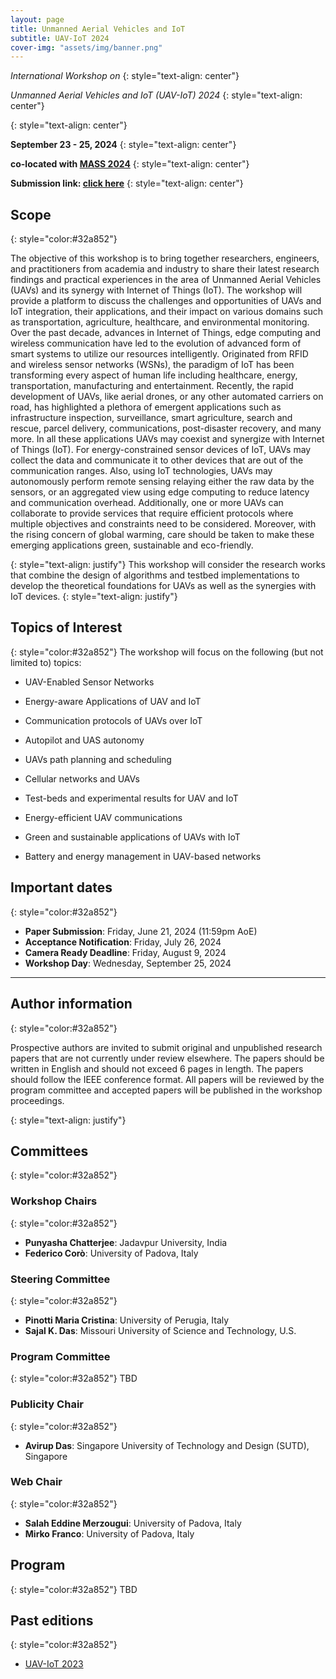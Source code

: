 ```yaml
---
layout: page
title: Unmanned Aerial Vehicles and IoT
subtitle: UAV-IoT 2024
cover-img: "assets/img/banner.png"
---
```





_International Workshop on_
{: style="text-align: center"}

_Unmanned Aerial Vehicles and IoT (UAV-IoT) 2024_
{: style="text-align: center"}

<!-- Padova, Italy -->
{: style="text-align: center"}

**September 23 - 25, 2024**
{: style="text-align: center"}

**co-located with [MASS 2024](https://sites.google.com/view/ieee-mass-2024)**
{: style="text-align: center"}

**Submission link: [click here](TBD)**
{: style="text-align: center"}


## Scope
{: style="color:#32a852"}

The objective of this workshop is to bring together researchers, engineers, and practitioners from academia and industry to share their latest research findings and practical experiences in the area of Unmanned Aerial Vehicles (UAVs) and its synergy with Internet of Things (IoT). The workshop will provide a platform to discuss the challenges and opportunities of UAVs and IoT integration, their applications, and their impact on various domains such as transportation, agriculture, healthcare, and environmental monitoring. 
Over the past decade, advances in Internet of Things, edge computing and wireless communication have led to the evolution of advanced form of smart systems to utilize our resources intelligently. Originated from RFID and wireless sensor networks (WSNs), the paradigm of IoT has been transforming every aspect of human life including healthcare, energy, transportation, manufacturing and entertainment. Recently, the rapid development of UAVs, like aerial drones, or any other automated carriers on road, has highlighted a plethora of emergent applications such as infrastructure inspection, surveillance, smart agriculture, search and rescue, parcel delivery, communications, post-disaster recovery, and many more. In all these applications UAVs may coexist and synergize with Internet of Things (IoT). For energy-constrained sensor devices of IoT, UAVs may collect the data and communicate it to other devices that are out of the communication ranges. Also, using IoT technologies, UAVs may autonomously perform remote sensing relaying either the raw data by the sensors, or an aggregated view using edge computing to reduce latency and communication overhead. Additionally, one or more UAVs can collaborate to provide services that require efficient protocols where multiple objectives and constraints need to be considered. Moreover, with the rising concern of global warming, care should be taken to make these emerging applications green, sustainable and eco-friendly.

{: style="text-align: justify"}
This workshop will consider the research works that combine the design of algorithms and testbed implementations to develop the theoretical foundations for UAVs as well as the synergies with IoT devices. 
{: style="text-align: justify"}
## Topics of Interest
{: style="color:#32a852"}
The workshop will focus on the following (but not limited
to) topics:

- UAV-Enabled Sensor Networks
  
- Energy-aware Applications of UAV and IoT
  
- Communication protocols of UAVs over IoT
  
- Autopilot and UAS autonomy
  
- UAVs path planning and scheduling
  
- Cellular networks and UAVs
  
- Test-beds and experimental results for UAV and IoT
  
- Energy-efficient UAV communications
  
- Green and sustainable applications of UAVs with IoT
  
- Battery and energy management in UAV-based networks

## Important dates
{: style="color:#32a852"}

- **Paper Submission**: Friday, June 21, 2024 (11:59pm AoE) 
- **Acceptance Notification**:  Friday, July 26, 2024 
- **Camera Ready Deadline**: Friday, August 9, 2024 <!--firm - [Instructions](https://sites.google.com/view/ieee-mass-2024) -->
- **Workshop Day**: Wednesday, September 25, 2024 


* * *

## Author information
{: style="color:#32a852"}

Prospective authors are invited to submit original and unpublished research papers that
are not currently under review elsewhere. The papers should be written in English and
should not exceed 6 pages in length. The papers should follow the IEEE conference
format. All papers will be reviewed by the program committee and accepted papers will
be published in the workshop proceedings.

{: style="text-align: justify"}


## Committees
{: style="color:#32a852"}

### Workshop Chairs
{: style="color:#32a852"}
- **Punyasha Chatterjee**: Jadavpur University, India
- **Federico Corò**: University of Padova, Italy

### Steering Committee
{: style="color:#32a852"}
- **Pinotti Maria Cristina**: University of Perugia, Italy
- **Sajal K. Das**: Missouri University of Science and Technology, U.S.
  
### Program Committee
{: style="color:#32a852"}
TBD


### Publicity Chair
{: style="color:#32a852"}
- **Avirup Das**: Singapore University of Technology and Design (SUTD), Singapore

### Web Chair
{: style="color:#32a852"}
- **Salah Eddine Merzougui**: University of Padova, Italy
- **Mirko Franco**: University of Padova, Italy
  
## Program
{: style="color:#32a852"}
TBD

## Past editions
{: style="color:#32a852"}
- [UAV-IoT 2023](https://sites.google.com/view/ieee-mass-uav-iot-2023/home)
